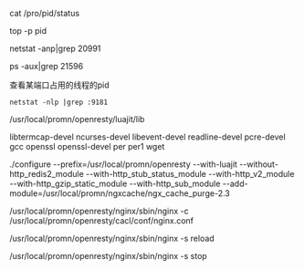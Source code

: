 cat /pro/pid/status

top -p pid



netstat -anp|grep 20991

ps -aux|grep 21596



查看某端口占用的线程的pid

```
netstat -nlp |grep :9181
```

/usr/local/promn/openresty/luajit/lib





libtermcap-devel ncurses-devel libevent-devel readline-devel pcre-devel gcc openssl openssl-devel per per1 wget



./configure --prefix=/usr/local/promn/openresty --with-luajit --without-http_redis2_module --with-http_stub_status_module --with-http_v2_module --with-http_gzip_static_module --with-http_sub_module --add-module=/usr/local/promn/ngxcache/ngx_cache_purge-2.3



/usr/local/promn/openresty/nginx/sbin/nginx -c /usr/local/promn/openresty/cacl/conf/nginx.conf

/usr/local/promn/openresty/nginx/sbin/nginx -s reload

/usr/local/promn/openresty/nginx/sbin/nginx -s stop


